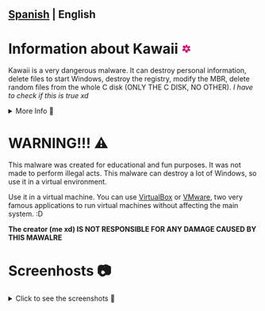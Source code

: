 ## [Spanish](https://github.com/ItzMoon931/Kawaii/README-ES.md) | English

# Information about Kawaii <img width="20" alt="Kawaii Logo" src="Assets/kawaii.png">
Kawaii is a very dangerous malware. It can destroy personal information, delete files to start Windows, destroy the registry, modify the MBR, delete random files from the whole C disk (ONLY THE C DISK, NO OTHER). *I have to check if this is true xd*
<details>
  
<summary> More Info 📄 </summary>

  * Created by: Joseantonio3100 aka ItzMoon931
  * File type: exe  
  * Supported systems: Windows 7 and higher  
  * Programmed in: C# (Csharp)
  * Requirements: .Net Framework 4.0  
  * Destruction level: 11 (Because a 10 isn’t enough to describe how dangerous it is).  
  * Languages: Spanish and English (*Kawaii detects the language of your device, and sets itself to the detected language, if your computer does not have Spanish language, it will set the language to English, regardless of whether it is Korean or Japanese or any other language.*)
</details>

# WARNING!!! ⚠

This malware was created for educational and fun purposes. It was not made to perform illegal acts. This malware can destroy a lot of Windows, so use it in a virtual environment.

Use it in a virtual machine. You can use [VirtualBox](https://www.virtualbox.org/wiki/Downloads) or [VMware](https://www.vmware.com/products/desktop-hypervisor/workstation-and-fusion), two very famous applications to run virtual machines without affecting the main system. :D

**The creator (me xd) IS NOT RESPONSIBLE FOR ANY DAMAGE CAUSED BY THIS MAWALRE**

# Screenhosts 📷
<details>
  
<summary> Click to see the screenshots 📄 </summary>

  <img width="500" alt="Payload1" src="Assets/Payload1.png"> <img width="500" alt="Payload2" src="Assets/Payload2.png"> 
  <img width="500" alt="Payload3" src="Assets/Payload3.png"> 
</details>
